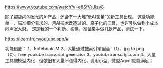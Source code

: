 
https://www.youtube.com/watch?v=e8SfVeJlzv8

除了那些闪闪发光的AI产品，还会有一大堆“低AI含量”的新工具出现。
这些功能单一、瞄准细分需求的、用AI技术改造过的、原子化的工具，也许可以做到小成本闷声发大财。
这是我的一个判断、感觉。准备亲手做几款产品，测试一下。

https://learnfromyoutube.app/#

功能借鉴：
1、NotebookLM
2、大量通过搜索引擎里面
（1）、jpg to png
（2）、free youtube transcript generator
3、youtubetranscript.com
4、大量工具被模型内化，但依旧有大量不值得内化，调用小型、微型Agent就能满足；



